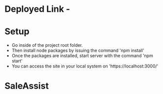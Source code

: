 # Deployed Link - 

# Setup
- Go inside of the project root folder.
- Then install node packages by issuing the command 'npm install'
- Once the packages are installed, start server with the command 'npm start'
- You can access the site in your local system on 'https://localhost:3000/'

# SaleAssist
